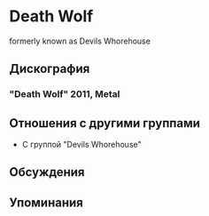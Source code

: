 # Death Wolf

formerly known as Devils Whorehouse

## Дискография

### "Death Wolf" 2011, Metal




## Отношения с другими группами

* C группой "Devils Whorehouse" 

## Обсуждения


## Упоминания

